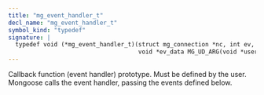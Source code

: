 ```yaml
---
title: "mg_event_handler_t"
decl_name: "mg_event_handler_t"
symbol_kind: "typedef"
signature: |
  typedef void (*mg_event_handler_t)(struct mg_connection *nc, int ev,
                                     void *ev_data MG_UD_ARG(void *user_data));
---
```


Callback function (event handler) prototype. Must be defined by the user.
Mongoose calls the event handler, passing the events defined below. 

